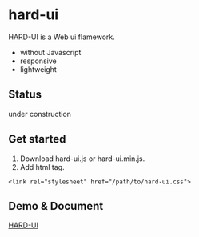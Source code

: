 # hard-ui
HARD-UI is a Web ui flamework.
* without Javascript
* responsive
* lightweight

## Status
under construction

## Get started
1. Download hard-ui.js or hard-ui.min.js.
2. Add html tag.

```
<link rel="stylesheet" href="/path/to/hard-ui.css">
```

## Demo & Document
[HARD-UI](http://www.hard-ui.com/)
